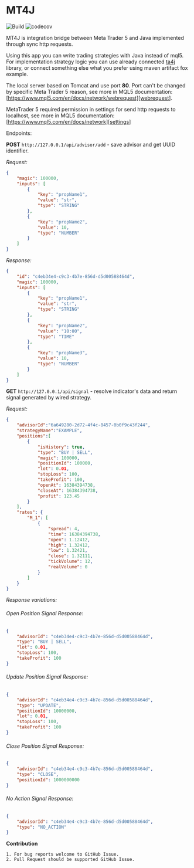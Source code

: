 # MT4J

![Build](https://github.com/triodjangopiter/bridge/workflows/Build/badge.svg)
![codecov](https://codecov.io/gh/triodjangopiter/bridge/branch/master/graph/badge.svg?token=Y3IRTX7LPW)



MT4J is integration bridge between Meta Trader 5 and Java implemented through sync http requests.

Using this app you can write trading strategies with Java instead of mql5. For implementation strategy logic you can 
use already connected [ta4j] library, or connect something else what you prefer using maven artifact fox example.

The local server based on Tomcat and use port **80**. Port can't be changed by specific Meta Trader 5 reason, see more in MQL5 documentation: [https://www.mql5.com/en/docs/network/webrequest][webrequest].

MetaTrader 5 required permission in settings for send http requests to localhost, see more in MQL5 documentation: [https://www.mql5.com/en/docs/network][settings]

Endpoints:

**POST** `http://127.0.0.1/api/advisor/add` - save advisor and get UUID identifier.

_Request:_
```json
{
    "magic": 100000,
    "inputs": [
        {
            "key": "propName1",
            "value": "str",
            "type": "STRING"
        },
        {
            "key": "propName2",
            "value": 10,
            "type": "NUMBER"
        }
    ]
}
```

_Response:_
```json
{
    "id": "c4eb34e4-c9c3-4b7e-856d-d5d00588464d",
    "magic": 100000,
    "inputs": [
        {
            "key": "propName1",
            "value": "str",
            "type": "STRING"
        },
        {
            "key": "propName2",
            "value": "10:00",
            "type": "TIME"
        },
        {
            "key": "propName3",
            "value": 10,
            "type": "NUMBER"
        }
    ]
}
```


**GET** `http://127.0.0.1/api/signal` - resolve indicator's data and return signal generated by wired strategy.

_Request:_
```json
{
    "advisorId":"6a649280-2d72-4f4c-8457-0b0f9c43f244",
    "strategyName":"EXAMPLE",
    "positions":[
        {
            "isHistory": true,
            "type": "BUY | SELL",
            "magic": 100000,
            "positionId": 100000,
            "lot": 0.01,
            "stopLoss": 100,
            "takeProfit": 100,
            "openAt": 16384394738,
            "closeAt": 16384394738,
            "profit": 123.45
        }
    ],
    "rates": {
        "M_1": [
            {
                "spread": 4,
                "time": 16384394738,
                "open": 1.12412,
                "high": 1.32412,
                "low": 1.32421,
                "close": 1.32111,
                "tickVolume": 12,
                "realVolume": 0
            }
        ]
    }
}
```

_Response variations:_

###### Open Position Signal Response:
```json
{
    "advisorId": "c4eb34e4-c9c3-4b7e-856d-d5d00588464d",
    "type": "BUY | SELL",
    "lot": 0.01,
    "stopLoss": 100,
    "takeProfit": 100
}
```
###### Update Position Signal Response:
```json
{
    "advisorId": "c4eb34e4-c9c3-4b7e-856d-d5d00588464d",
    "type": "UPDATE",
    "positionId": 10000000,
    "lot": 0.01,
    "stopLoss": 100,
    "takeProfit": 100
}
```
###### Close Position Signal Response:
```json
{
    "advisorId": "c4eb34e4-c9c3-4b7e-856d-d5d00588464d",
    "type": "CLOSE",
    "positionId": 1000000000
}
```
###### No Action Signal Response:
```json
{
    "advisorId": "c4eb34e4-c9c3-4b7e-856d-d5d00588464d",
    "type": "NO_ACTION"
}
```


**Contribution**

    1. For bug reports welcome to GitHub Issue.
    2. Pull Request should be supported GitHub Issue.
    


[webrequest]: https://www.mql5.com/en/docs/network/webrequest
[settings]:https://www.mql5.com/en/docs/network
[ta4j]:https://github.com/ta4j